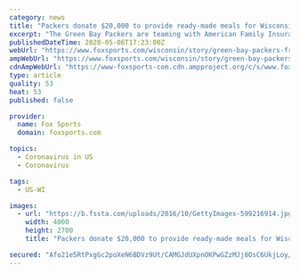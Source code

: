 ```yaml
---
category: news
title: "Packers donate $20,000 to provide ready-made meals for Wisconsin’s front-line workers"
excerpt: "The Green Bay Packers are teaming with American Family Insurance to provide $20,000 worth of ready-made meals to northeast Wisconsin’s front-line workers."
publishedDateTime: 2020-05-06T17:23:00Z
webUrl: "https://www.foxsports.com/wisconsin/story/green-bay-packers-front-line-workers-coronavirus-050620"
ampWebUrl: "https://www.foxsports.com/wisconsin/story/green-bay-packers-front-line-workers-coronavirus-050620?amp=true"
cdnAmpWebUrl: "https://www-foxsports-com.cdn.ampproject.org/c/s/www.foxsports.com/wisconsin/story/green-bay-packers-front-line-workers-coronavirus-050620?amp=true"
type: article
quality: 53
heat: 53
published: false

provider:
  name: Fox Sports
  domain: foxsports.com

topics:
  - Coronavirus in US
  - Coronavirus

tags:
  - US-WI

images:
  - url: "https://b.fssta.com/uploads/2016/10/GettyImages-599216914.jpg"
    width: 4000
    height: 2700
    title: "Packers donate $20,000 to provide ready-made meals for Wisconsin’s front-line workers"

secured: "Afo21e5RtPxgGc2poXeN6BDVz9Ut/CAMGJdUXpnOKPwGZzMJj8OsC6UkjLoy/gX7nLE+kGDPETUxt6a5W0+UmknZN4z5PbnCH4g9TiA9ZBHByRP/EtTd77twI6fMuTWoGcq7GzTbt57oS2AzIWIQP3EIsacvCVudieZ7DJL2LYzJ3PsV+RzjXIGXqNy/Mjyidfc+g1pAN2IHUBuU9OcZuBXRjGq8y0je4irOoZQazGuIVpUp6AiJkkEkL8mqRZgufyzrn8KJixAP3HvEH26iQSMtrcwHoqQqeVZ7PMOb1elhqip2a+5QRl2SfFIwWmWB;TAN0/Rmxp3+MU9eAPcBaXw=="
---
```


